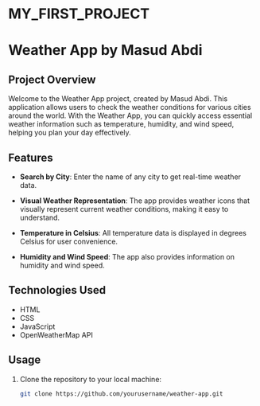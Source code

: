 # MY_FIRST_PROJECT
# Weather App by Masud Abdi

## Project Overview

Welcome to the Weather App project, created by Masud Abdi. This application allows users to check the weather conditions for various cities around the world. With the Weather App, you can quickly access essential weather information such as temperature, humidity, and wind speed, helping you plan your day effectively.

## Features

- **Search by City**: Enter the name of any city to get real-time weather data.

- **Visual Weather Representation**: The app provides weather icons that visually represent current weather conditions, making it easy to understand.

- **Temperature in Celsius**: All temperature data is displayed in degrees Celsius for user convenience.

- **Humidity and Wind Speed**: The app also provides information on humidity and wind speed.

## Technologies Used

- HTML
- CSS
- JavaScript
- OpenWeatherMap API

## Usage

1. Clone the repository to your local machine:

   ```bash
   git clone https://github.com/yourusername/weather-app.git
